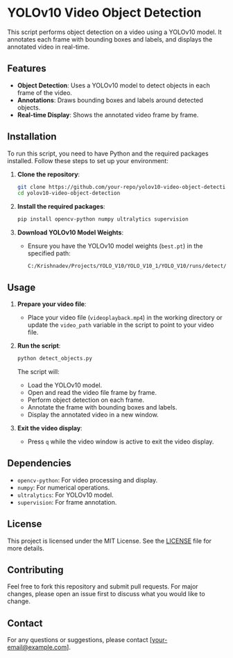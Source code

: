 # YOLOv10 Video Object Detection

This script performs object detection on a video using a YOLOv10 model. It annotates each frame with bounding boxes and labels, and displays the annotated video in real-time.

## Features

- **Object Detection**: Uses a YOLOv10 model to detect objects in each frame of the video.
- **Annotations**: Draws bounding boxes and labels around detected objects.
- **Real-time Display**: Shows the annotated video frame by frame.

## Installation

To run this script, you need to have Python and the required packages installed. Follow these steps to set up your environment:

1. **Clone the repository**:
    ```bash
    git clone https://github.com/your-repo/yolov10-video-object-detection.git
    cd yolov10-video-object-detection
    ```

2. **Install the required packages**:
    ```bash
    pip install opencv-python numpy ultralytics supervision
    ```

3. **Download YOLOv10 Model Weights**:
    - Ensure you have the YOLOv10 model weights (`best.pt`) in the specified path:
      ```
      C:/Krishnadev/Projects/YOLO_V10/YOLO_V10_1/YOLO_V10/runs/detect/train/weights/best.pt
      ```

## Usage

1. **Prepare your video file**:
    - Place your video file (`videoplayback.mp4`) in the working directory or update the `video_path` variable in the script to point to your video file.

2. **Run the script**:
    ```bash
    python detect_objects.py
    ```

   The script will:
    - Load the YOLOv10 model.
    - Open and read the video file frame by frame.
    - Perform object detection on each frame.
    - Annotate the frame with bounding boxes and labels.
    - Display the annotated video in a new window.

3. **Exit the video display**:
    - Press `q` while the video window is active to exit the video display.

## Dependencies

- `opencv-python`: For video processing and display.
- `numpy`: For numerical operations.
- `ultralytics`: For YOLOv10 model.
- `supervision`: For frame annotation.

## License

This project is licensed under the MIT License. See the [LICENSE](LICENSE) file for more details.

## Contributing

Feel free to fork this repository and submit pull requests. For major changes, please open an issue first to discuss what you would like to change.

## Contact

For any questions or suggestions, please contact [your-email@example.com].

